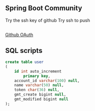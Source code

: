 ## Spring Boot Community 
Try the ssh key of github
Try ssh to push

## 
[Github OAuth](https://developer.github.com/apps/building-oauth-apps/creating-an-oauth-app/)

## SQL scripts

 
 
```sql
create table user
(
	id int auto_increment
		primary key,
	account_id varchar(100) null,
	name varchar(50) null,
	token char(36) null,
	gmt_create bigint null,
	gmt_modified bigint null
);
```


